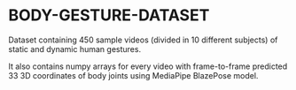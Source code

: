 # BODY-GESTURE-DATASET

Dataset containing 450 sample videos (divided in 10 different subjects) of static and dynamic human gestures.

It also contains numpy arrays for every video with frame-to-frame predicted 33 3D coordinates of body joints using MediaPipe BlazePose model.
